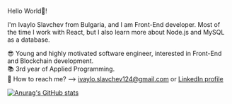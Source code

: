 Hello World👋!

I'm Ivaylo Slavchev from Bulgaria, and I am Front-End developer. Most of the time I work with React, but I also learn more about Node.js and MySQL as a database.

😎 Young and highly motivated software engineer, interested in Front-End and Blockchain development.                                                                     
📚 3rd year of Applied Programming.                                                                                                                                       
📧 How to reach me? --> ivaylo.slavchev124@gmail.com or [LinkedIn profile](https://www.linkedin.com/in/ivaylo-slavchev-6425a521b/)    

[![Anurag's GitHub stats](https://github-readme-stats.vercel.app/api?username=IvayloSlavchev)](https://github.com/anuraghazra/github-readme-stats)
